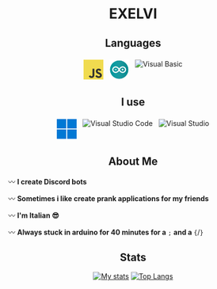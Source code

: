 <!-- markdownlint-disable MD041 MD033 -->
<div align = "center">

# EXELVI

  
## Languages
<p align="center">
<img src="https://raw.githubusercontent.com/github/explore/80688e429a7d4ef2fca1e82350fe8e3517d3494d/topics/javascript/javascript.png" alt="JS" height="40" style="vertical-align:top; margin:4px">
<img src="https://raw.githubusercontent.com/github/explore/80688e429a7d4ef2fca1e82350fe8e3517d3494d/topics/arduino/arduino.png" alt="Arduino" height="40" style="vertical-align:top; margin:4px">
<img src="https://i.imgur.com/q63N0Ot.png" alt="Visual Basic" height="40" style="vertical-align:top; margin:4px">

## I use
<p align="center">
<img src="https://raw.githubusercontent.com/github/explore/379d49236d826364be968345e0a085d044108cff/topics/windows/windows.png" alt="Windows" height="40" style="vertical-align:top; margin:4px">
<img src="https://i.imgur.com/0tgfN4j.png" alt="Visual Studio Code" height="40" style="vertical-align:top; margin:4px">
<img src="https://visualstudio.microsoft.com/wp-content/uploads/2021/10/Product-Icon.svg" alt="Visual Studio" height="40" style="vertical-align:top; margin:4px">



 
 
</p>
  
 ## About Me
  
 </div>

〰 **I create Discord bots**

〰 **Sometimes i like create prank applications for my friends**

〰 **I'm Italian 😎**

〰 **Always stuck in arduino for 40 minutes for a** `;` **and a** `{`/`}`


<div align = "center">
  
  ## Stats
  
  [![My stats](https://github-readme-stats.vercel.app/api?username=EXELVI&show_icons=true&theme=material-palenight&bg_color=50,0000ff,ff6600)](https://github.com/EXELVI)
  [![Top Langs](https://github-readme-stats.vercel.app/api/top-langs/?username=EXELVI&layout=compactbg_color=310,0000ff,ff6600)](https://github.com/EXELVI)

</div>
